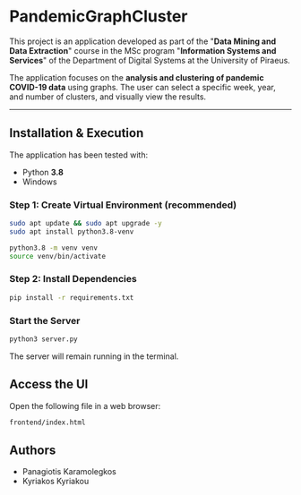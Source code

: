 # PandemicGraphCluster

This project is an application developed as part of the "**Data Mining and Data Extraction**" course in the MSc program "**Information Systems and Services**" of the Department of Digital Systems at the University of Piraeus.

The application focuses on the **analysis and clustering of pandemic COVID-19 data** using graphs. The user can select a specific week, year, and number of clusters, and visually view the results.

---

## Installation & Execution

The application has been tested with:
- Python **3.8**
- Windows

### Step 1: Create Virtual Environment (recommended)
```bash
sudo apt update && sudo apt upgrade -y
sudo apt install python3.8-venv

python3.8 -m venv venv
source venv/bin/activate
```

### Step 2: Install Dependencies
```bash
pip install -r requirements.txt
```

### Start the Server
```bash
python3 server.py
```
The server will remain running in the terminal.

## Access the UI
Open the following file in a web browser:
```bash
frontend/index.html
```

## Authors
- Panagiotis Karamolegkos
- Kyriakos Kyriakou